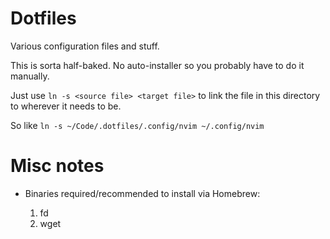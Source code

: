 # Dotfiles

Various configuration files and stuff.

This is sorta half-baked. No auto-installer so you probably have to do it manually.

Just use `ln -s <source file> <target file>` to link the file in this directory to wherever it needs to be.

So like `ln -s ~/Code/.dotfiles/.config/nvim ~/.config/nvim`

# Misc notes

- Binaries required/recommended to install via Homebrew:

  1. fd
  2. wget
